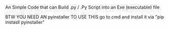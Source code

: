 An Simple Code that can Build .py / .Py Script into an Exe (executable) file 

BTW YOU NEED AN pyinstaller TO USE THIS
go to cmd and install it via
  "pip instasll pyinstaller" 
